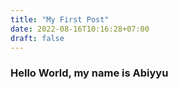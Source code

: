 ```yaml
---
title: "My First Post"
date: 2022-08-16T10:16:28+07:00
draft: false
---
```


### Hello World, my name is Abiyyu